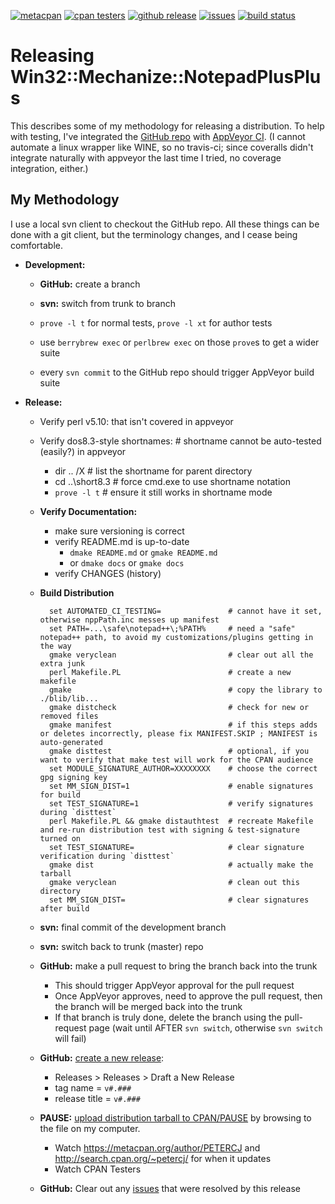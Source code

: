 [![](https://img.shields.io/cpan/v/Win32-Mechanize-NotepadPlusPlus.svg?colorB=00CC00 "metacpan")](https://metacpan.org/pod/Win32::Mechanize::NotepadPlusPlus)
[![](http://cpants.cpanauthors.org/dist/Win32-Mechanize-NotepadPlusPlus.png "cpan testers")](http://matrix.cpantesters.org/?dist=Win32-Mechanize-NotepadPlusPlus)
[![](https://img.shields.io/github/release/pryrt/Win32-Mechanize-NotepadPlusPlus.svg "github release")](https://github.com/pryrt/Win32-Mechanize-NotepadPlusPlus/releases)
[![](https://img.shields.io/github/issues/pryrt/Win32-Mechanize-NotepadPlusPlus.svg "issues")](https://github.com/pryrt/Win32-Mechanize-NotepadPlusPlus/issues)
[![](https://ci.appveyor.com/api/projects/status/6gv0lnwj1t6yaykp/branch/master?svg=true "build status")](https://ci.appveyor.com/project/pryrt/win32-mechanize-notepadplusplus)

# Releasing Win32::Mechanize::NotepadPlusPlus

This describes some of my methodology for releasing a distribution.  To help with testing, I've integrated the [GitHub repo](https://github.com/pryrt/Win32-Mechanize-NotepadPlusPlus/)
with [AppVeyor CI](https://ci.appveyor.com/project/pryrt/win32-mechanize-notepadplusplus).  (I cannot automate a linux wrapper like WINE, so no travis-ci; since coveralls didn't
integrate naturally with appveyor the last time I tried, no coverage integration, either.)

## My Methodology

I use a local svn client to checkout the GitHub repo.  All these things can be done with a git client, but the terminology changes, and I cease being comfortable.

* **Development:**

    * **GitHub:** create a branch

    * **svn:** switch from trunk to branch

    * `prove -l t` for normal tests, `prove -l xt` for author tests
    * use `berrybrew exec` or `perlbrew exec` on those `prove`s to get a wider suite
    * every `svn commit` to the GitHub repo should trigger AppVeyor build suite

* **Release:**

    * Verify perl v5.10: that isn't covered in appveyor

    * Verify dos8.3-style shortnames:               # shortname cannot be auto-tested (easily?) in appveyor
        * dir .. /X                                 # list the shortname for parent directory
        * cd ..\short8.3                            # force cmd.exe to use shortname notation
        * `prove -l t`                              # ensure it still works in shortname mode

    * **Verify Documentation:**
        * make sure versioning is correct
        * verify README.md is up-to-date
            * `dmake README.md` or `gmake README.md`
            * or `dmake docs` or `gmake docs`
        * verify CHANGES (history)

    * **Build Distribution**

            set AUTOMATED_CI_TESTING=               # cannot have it set, otherwise nppPath.inc messes up manifest
            set PATH=...\safe\notepad++\;%PATH%     # need a "safe" notepad++ path, to avoid my customizations/plugins getting in the way
            gmake veryclean                         # clear out all the extra junk
            perl Makefile.PL                        # create a new makefile
            gmake                                   # copy the library to ./blib/lib...
            gmake distcheck                         # check for new or removed files
            gmake manifest                          # if this steps adds or deletes incorrectly, please fix MANIFEST.SKIP ; MANIFEST is auto-generated
            gmake disttest                          # optional, if you want to verify that make test will work for the CPAN audience
            set MODULE_SIGNATURE_AUTHOR=XXXXXXXX    # choose the correct gpg signing key
            set MM_SIGN_DIST=1                      # enable signatures for build
            set TEST_SIGNATURE=1                    # verify signatures during `disttest`
            perl Makefile.PL && gmake distauthtest  # recreate Makefile and re-run distribution test with signing & test-signature turned on
            set TEST_SIGNATURE=                     # clear signature verification during `disttest`
            gmake dist                              # actually make the tarball
            gmake veryclean                         # clean out this directory
            set MM_SIGN_DIST=                       # clear signatures after build

    * **svn:** final commit of the development branch

    * **svn:** switch back to trunk (master) repo

    * **GitHub:** make a pull request to bring the branch back into the trunk
        * This should trigger AppVeyor approval for the pull request
        * Once AppVeyor approves, need to approve the pull request, then the branch will be merged back into the trunk
        * If that branch is truly done, delete the branch using the pull-request page (wait until AFTER `svn switch`, otherwise `svn switch` will fail)

    * **GitHub:** [create a new release](https://help.github.com/articles/creating-releases/):
        * Releases > Releases > Draft a New Release
        * tag name = `v#.###`
        * release title = `v#.###`

    * **PAUSE:** [upload distribution tarball to CPAN/PAUSE](https://pause.perl.org/pause/authenquery?ACTION=add_uri) by browsing to the file on my computer.
        * Watch <https://metacpan.org/author/PETERCJ> and <http://search.cpan.org/~petercj/> for when it updates
        * Watch CPAN Testers

    * **GitHub:** Clear out any [issues](https://github.com/pryrt/Win32-Mechanize-NotepadPlusPlus/issues/) that were resolved by this release

